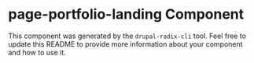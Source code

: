 # page-portfolio-landing Component

This component was generated by the `drupal-radix-cli` tool. Feel free to update this README to provide more information about your component and how to use it.